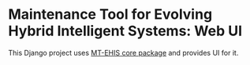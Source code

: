 # Maintenance Tool for Evolving Hybrid Intelligent Systems: Web UI

This Django project uses [MT-EHIS core package](https://github.com/MT-EHIS/core) and provides UI for it.
